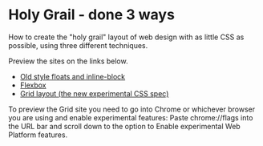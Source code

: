 # Holy Grail - done 3 ways 
How to create the "holy grail" layout of web design with as little CSS as possible, using three different techniques.

Preview the sites on the links below. 

- [Old style floats and inline-block](https://htmlpreview.github.io/?https://github.com/ajwl/holy-grail-3-ways/blob/master/float/float.html)
- [Flexbox](https://htmlpreview.github.io/?https://github.com/ajwl/holy-grail-3-ways/blob/master/flexbox/grail.html)
- [Grid layout (the new experimental CSS spec)](https://htmlpreview.github.io/?https://github.com/ajwl/holy-grail-3-ways/blob/master/grid/grail.html)

To preview the Grid site you need to go into Chrome or whichever browser you are using and enable experimental features: Paste chrome://flags into the URL bar and scroll down to the option to Enable experimental Web Platform features.

